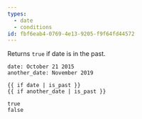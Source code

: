 ```yaml
---
types:
  - date
  - conditions
id: fbf6eab4-0769-4e13-9205-f9f64fd44572
---
```

Returns `true` if date is in the past.

```.language-yaml
date: October 21 2015
another_date: November 2019
```

```
{{ if date | is_past }}
{{ if another_date | is_past }}
```

```.language-output
true
false
```